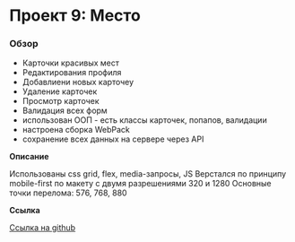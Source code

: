 # Проект 9: Место

### Обзор

* Карточки красивых мест
* Редактирования профиля
* Добавлиени новых карточеу
* Удаление карточек
* Просмотр карточек
* Валидация всех форм
* использован ООП - есть классы карточек, попапов, валидации
* настроена сборка WebPack
* сохранение всех данных на сервере через API

**Описание**

Использованы css grid, flex, media-запросы, JS
Верстался по принципу mobile-first по макету с двумя разрешениями 320 и 1280
Основные точки перелома: 576, 768, 880

**Ссылка**

[Ссылка на github](https://vadim-mg.github.io/mesto/ "MESTO!")

